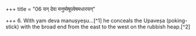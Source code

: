 +++
title = "06 यन् देवा मनुष्येषूपवेषमधारयन्"

+++
6. With yam deva manuṣyeṣu...[^1] he conceals the Upaveṣa (poking-stick) with the broad end from the east to the west on the rubbish heap.[^2]  

[^1-2]: See TB III.3.11.1-2.
